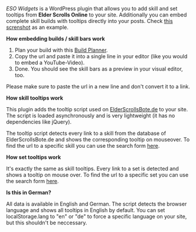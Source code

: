 _ESO Widgets_ is a WordPress plugin that allows you to add skill and set tooltips from **Elder Scrolls Online** to your site. Additionally you can embed complete skill builds with tooltips directly into your posts. Check <a href="https://ps.w.org/eso-widgets/assets/screenshot-1.png">this screnshot</a> as an example.

**How embedding builds / skill bars work**

1. Plan your build with this <a href="https://www.elderscrollsbote.de/planer/">Build Planner</a>.
2. Copy the url and paste it into a single line in your editor (like you would to embed a YouTube-Video).
3. Done. You should see the skill bars as a preview in your visual editor, too.

Please make sure to paste the url in a new line and don't convert it to a link.

**How skill tooltips work**

This plugin adds the tooltip script used on <a href="https://www.elderscrollsbote.de">ElderScrollsBote.de</a> to your site. The script is loaded asynchronously and is very lightweight (it has no dependencies like jQuery).

The tooltip script detects every link to a skill from the database of ElderScrollsBote.de and shows the corresponding tooltip on mouseover. To find the url to a specific skill you can use the search form <a href="https://www.elderscrollsbote.de/skills/">here</a>.

**How set tooltips work**

It's exactly the same as skill tooltips. Every link to a set is detected and shows a tooltip on mouse over. To find the url to a specific set you can use the search form <a href="https://www.elderscrollsbote.de/sets/">here</a>.

**Is this in German?**

All data is available in English and German. The script detects the browser language and shows all tooltips in English by default. You can set localStorage.lang to "en" or "de" to force a specific language on your site, but this shouldn't be neccessary.